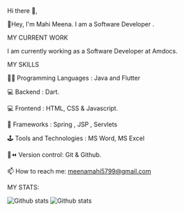 
Hi there 👋, 

📢Hey, I'm Mahi Meena. I am a Software Developer .

MY CURRENT WORK

I am currently working as a Software Developer at Amdocs. 

MY SKILLS

👨‍💻 Programming Languages : Java and Flutter 

💻 Backend : Dart.

💻 Frontend : HTML, CSS & Javascript.

🦄 Frameworks : Spring , JSP , Servlets 

🕹️ Tools and Technologies : MS Word, MS Excel 

🦄⏪ Version control: Git & Github.

📫 How to reach me: meenamahi5799@gmail.com

MY STATS:

![Github stats](https://github-readme-stats.vercel.app/api?username=mahi0507)
![Github stats](https://github-readme-stats.vercel.app/api/top-langs?username=mahi0507&show_icons=true&locale=en&layout=compact)
